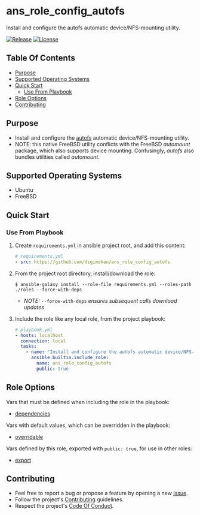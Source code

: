# ans_role_config_autofs

Install and configure the autofs automatic device/NFS-mounting utility.

[![Release](https://img.shields.io/github/release/digimokan/ans_role_config_autofs.svg?label=release)](https://github.com/digimokan/ans_role_config_autofs/releases/latest "Latest Release Notes")
[![License](https://img.shields.io/badge/license-MIT-blue.svg?label=license)](LICENSE.md "Project License")

## Table Of Contents

* [Purpose](#purpose)
* [Supported Operating Systems](#supported-operating-systems)
* [Quick Start](#quick-start)
    * [Use From Playbook](#use-from-playbook)
* [Role Options](#role-options)
* [Contributing](#contributing)

## Purpose

* Install and configure the [autofs](https://wiki.archlinux.org/title/Autofs)
  automatic device/NFS-mounting utility.
* NOTE: this native FreeBSD utility conflicts with the FreeBSD _automount_
  package, which also supports device mounting. Confusingly, _autofs_ also
  bundles utilities called _automount_.

## Supported Operating Systems

* Ubuntu
* FreeBSD

## Quick Start

### Use From Playbook

1. Create `requirements.yml` in ansible project root, and add this content:

   ```yaml
   # requirements.yml
   - src: https://github.com/digimokan/ans_role_config_autofs
   ```

2. From the project root directory, install/download the role:

   ```shell
   $ ansible-galaxy install --role-file requirements.yml --roles-path ./roles --force-with-deps
   ```

   * _NOTE:_ `--force-with-deps` _ensures subsequent calls download updates_

3. Include the role like any local role, from the project playbook:

   ```yaml
   # playbook.yml
   - hosts: localhost
     connection: local
     tasks:
       - name: "Install and configure the autofs automatic device/NFS-mounting utility"
         ansible.builtin.include_role:
           name: ans_role_config_autofs
           public: true
   ```

## Role Options

Vars that must be defined when including the role in the playbook:

  * [dependencies](../defaults/main/dependencies/main.yml)

Vars with default values, which can be overridden in the playbook:

  * [overridable](../defaults/main/overridable)

Vars defined by this role, exported with `public: true`, for use in other roles:

  * [export](../defaults/main/export)

## Contributing

* Feel free to report a bug or propose a feature by opening a new
  [Issue](https://github.com/digimokan/ans_role_config_autofs/issues).
* Follow the project's [Contributing](CONTRIBUTING.md) guidelines.
* Respect the project's [Code Of Conduct](CODE_OF_CONDUCT.md).

